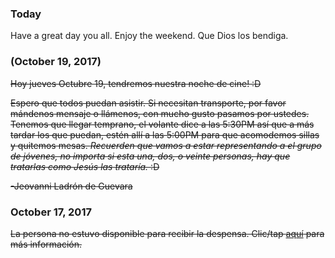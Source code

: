 ### Today 
Have a great day you all. Enjoy the weekend. Que Dios los bendiga.

### (October 19, 2017)
<strike>
Hoy jueves Octubre 19, tendremos nuestra noche de cine! :D

Espero que todos puedan asistir. Si necesitan transporte, por favor mándenos mensaje o llámenos, con mucho gusto pasamos por ustedes.
Tenemos que llegar temprano, el volante dice a las 5:30PM así que a más tardar los que puedan, estén allí a las 5:00PM para que acomodemos sillas y quitemos mesas.
<em>Recuerden que vamos a estar representando a el grupo de jóvenes, no importa si esta una, dos, o  veinte personas, hay que tratarlas como Jesús las trataría. </em> :D

-Jeovanni Ladrón de Guevara </strike>


### October 17, 2017
<strike>
La persona no estuvo disponible para recibir la despensa. Clic/tap <a href="https://jovenes.github.io/Cancellation">aquí</a> para más información.</strike>
